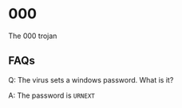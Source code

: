 # 000
The 000 trojan

## FAQs
Q: The virus sets a windows password. What is it?

A: The password is `URNEXT`
